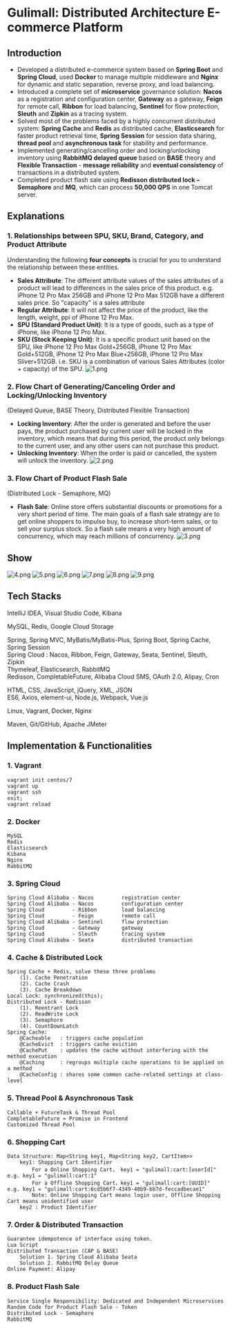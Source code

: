 # Gulimall: Distributed Architecture E-commerce Platform

## Introduction
* Developed a distributed e-commerce system based on **Spring Boot** and **Spring Cloud**, used **Docker** to manage multiple middleware and **Nginx** for dynamic and static separation, reverse proxy, and load balancing.
* Introduced a complete set of **microservice** governance solution: **Nacos** as a registration and configuration center, **Gateway** as a gateway, **Feign** for remote call, **Ribbon** for load balancing, **Sentinel** for flow protection, **Sleuth** and **Zipkin** as a tracing system.
* Solved most of the problems faced by a highly concurrent distributed system: **Spring Cache** and **Redis** as distributed cache, **Elasticsearch** for faster product retrieval time, **Spring Session** for session data sharing, **thread pool** and **asynchronous task** for stability and performance.
* Implemented generating/cancelling order and locking/unlocking inventory using **RabbitMQ delayed queue** based on **BASE** theory and **Flexible Transaction** - **message reliability** and **eventual consistency** of transactions in a distributed system.
* Completed product flash sale using **Redisson distributed lock – Semaphore** and **MQ**, which can process **50,000 QPS** in one Tomcat server.

## Explanations
### 1. Relationships between SPU, SKU, Brand, Category, and Product Attribute
Understanding the following **four concepts** is crucial for you to understand the relationship between these entities.
* **Sales Attribute**: The different attribute values of the sales attributes of a product will lead to differences in the sales price of this product. e.g. iPhone 12 Pro Max 256GB and iPhone 12 Pro Max 512GB have a different sales price. So "capacity" is a sales attribute
* **Regular Attribute**: It will not affect the price of the product, like the length, weight, ppi of iPhone 12 Pro Max.
* **SPU (Standard Product Unit)**: It is a type of goods, such as a type of iPhone, like iPhone 12 Pro Max.
* **SKU (Stock Keeping Unit)**: It is a specific product unit based on the SPU, like iPhone 12 Pro Max Gold+256GB, iPhone 12 Pro Max Gold+512GB, iPhone 12 Pro Max Blue+256GB, iPhone 12 Pro Max Sliver+512GB. i.e. SKU is a combination of various Sales Attributes (color + capacity) of the SPU.
![1.png](https://zli78122-gulimall.oss-us-west-1.aliyuncs.com/chart/1.png "1.png")

### 2. Flow Chart of Generating/Canceling Order and Locking/Unlocking Inventory 
(Delayed Queue, BASE Theory, Distributed Flexible Transaction)
* **Locking Inventory**: After the order is generated and before the user pays, the product purchased by current user will be locked in the inventory, which means that during this period, the product only belongs to the current user, and any other users can not purchase this product.
* **Unlocking Inventory**: When the order is paid or cancelled, the system will unlock the inventory.
![2.png](https://zli78122-gulimall.oss-us-west-1.aliyuncs.com/chart/2.png "2.png")

### 3. Flow Chart of Product Flash Sale 
(Distributed Lock - Semaphore, MQ)
* **Flash Sale**: Online store offers substantial discounts or promotions for a very short period of time. The main goals of a flash sale strategy are to get online shoppers to impulse buy, to increase short-term sales, or to sell your surplus stock. So a flash sale means a very high amount of concurrency, which may reach millions of concurrency.
![3.png](https://zli78122-gulimall.oss-us-west-1.aliyuncs.com/chart/3.png "3.png")

## Show
![4.png](https://zli78122-gulimall.oss-us-west-1.aliyuncs.com/show/4-2.png "4.png")
![5.png](https://zli78122-gulimall.oss-us-west-1.aliyuncs.com/show/5-2.png "5.png")
![6.png](https://zli78122-gulimall.oss-us-west-1.aliyuncs.com/show/6.png "6.png")
![7.png](https://zli78122-gulimall.oss-us-west-1.aliyuncs.com/show/7.png "7.png")
![8.png](https://zli78122-gulimall.oss-us-west-1.aliyuncs.com/show/8.png "8.png")
![9.png](https://zli78122-gulimall.oss-us-west-1.aliyuncs.com/show/9.png "9.png")

## Tech Stacks
IntelliJ IDEA, Visual Studio Code, Kibana

MySQL, Redis, Google Cloud Storage

Spring, Spring MVC, MyBatis/MyBatis-Plus, Spring Boot, Spring Cache, Spring Session  
Spring Cloud : Nacos, Ribbon, Feign, Gateway, Seata, Sentinel, Sleuth, Zipkin  
Thymeleaf, Elasticsearch, RabbitMQ  
Redisson, CompletableFuture, Alibaba Cloud SMS, OAuth 2.0, Alipay, Cron

HTML, CSS, JavaScript, jQuery, XML, JSON  
ES6, Axios, element-ui, Node.js, Webpack, Vue.js  

Linux, Vagrant, Docker, Nginx  

Maven, Git/GitHub, Apache JMeter  

## Implementation & Functionalities
### 1. Vagrant
    vagrant init centos/7  
    vagrant up  
    vagrant ssh  
    exit;  
    vagrant reload  
### 2. Docker
    MySQL
    Redis
    Elasticsearch
    Kibana
    Nginx
    RabbitMQ
### 3. Spring Cloud
    Spring Cloud Alibaba - Nacos         registration center
    Spring Cloud Alibaba - Nacos         configuration center
    Spring Cloud         - Ribbon        load balancing
    Spring Cloud         - Feign         remote call
    Spring Cloud Alibaba - Sentinel      flow protection
    Spring Cloud         - Gateway       gateway
    Spring Cloud         - Sleuth        tracing system
    Spring Cloud Alibaba - Seata         distributed transaction
### 4. Cache & Distributed Lock
    Spring Cache + Redis, solve these three problems
        (1). Cache Penetration
        (2). Cache Crash
        (3). Cache Breakdown
    Local Lock: synchronized(this);
    Distributed Lock - Redisson
        (1). Reentrant Lock
        (2). ReadWrite Lock
        (3). Semaphore
        (4). CountDownLatch
    Spring Cache:
        @Cacheable   : triggers cache population
        @CacheEvict  : triggers cache eviction
        @CachePut    : updates the cache without interfering with the method execution
        @Caching     : regroups multiple cache operations to be applied on a method
        @CacheConfig : shares some common cache-related settings at class-level
### 5. Thread Pool & Asynchronous Task
    Callable + FutureTask & Thread Pool
    CompletableFuture ≈ Promise in Frontend
    Customized Thread Pool
### 6. Shopping Cart
    Data Structure: Map<String key1, Map<String key2, CartItem>>
        key1: Shopping Cart Identifier
            For a Online Shopping Cart， key1 = "gulimall:cart:[userId]"   e.g. key1 = "gulimall:cart:1"
            For a Offline Shopping Cart，key1 = "gulimall:cart:[UUID]"     e.g. key1 = "gulimall:cart:6cd5b6f7-4349-48b9-bb7d-feccadbecae1"
            Note: Online Shopping Cart means login user, Offline Shopping Cart means unidentified user
        key2 : Product Identifier
### 7. Order & Distributed Transaction
    Guarantee idempotence of interface using token.
    Lua Script
    Distributed Transaction (CAP & BASE)
        Solution 1. Spring Cloud Alibaba Seata
        Solution 2. RabbitMQ Delay Queue
    Online Payment: Alipay
### 8. Product Flash Sale
    Service Single Responsibility: Dedicated and Independent Microservices
    Random Code for Product Flash Sale - Token
    Distributed Lock - Semaphore
    RabbitMQ
